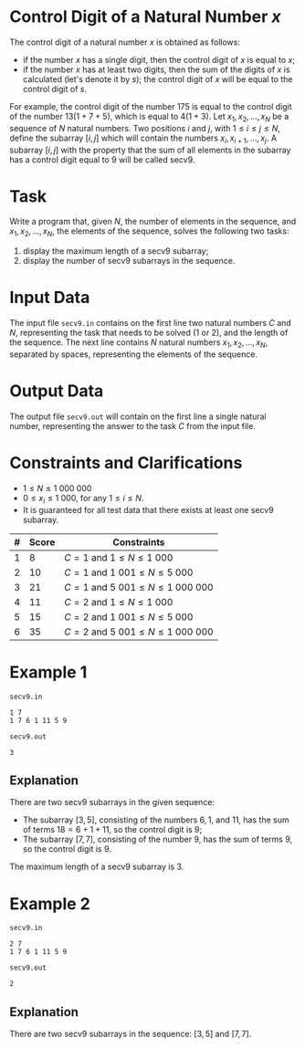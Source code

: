 # Control Digit of a Natural Number $x$

The control digit of a natural number $x$ is obtained as follows:

* if the number $x$ has a single digit, then the control digit of $x$ is equal to $x$;
* if the number $x$ has at least two digits, then the sum of the digits of $x$ is calculated (let's denote it by $s$); the control digit of $x$ will be equal to the control digit of $s$.

For example, the control digit of the number $175$ is equal to the control digit of the number $13 (1 + 7 + 5)$, which is equal to $4 (1 + 3)$. Let $x_1, x_2, \dots, x_N$ be a sequence of $N$ natural numbers. Two positions $i$ and $j$, with $1 \leq i \leq j \leq N$, define the subarray $[i, j]$ which will contain the numbers $x_i, x_{i+1}, \dots, x_j$. A subarray $[i, j]$ with the property that the sum of all elements in the subarray has a control digit equal to $9$ will be called secv9.

# Task

Write a program that, given $N$, the number of elements in the sequence, and $x_1, x_2, \dots, x_N$, the elements of the sequence, solves the following two tasks:
1. display the maximum length of a secv9 subarray;
2. display the number of secv9 subarrays in the sequence.

# Input Data

The input file `secv9.in` contains on the first line two natural numbers $C$ and $N$, representing the task that needs to be solved ($1$ or $2$), and the length of the sequence. The next line contains $N$ natural numbers $x_1, x_2, \dots, x_N$, separated by spaces, representing the elements of the sequence.

# Output Data

The output file `secv9.out` will contain on the first line a single natural number, representing the answer to the task $C$ from the input file.

# Constraints and Clarifications

* $1 \leq N \leq 1 \ 000 \ 000$
* $0 \leq x_i \leq 1 \ 000$, for any $1 \leq i \leq N$.
* It is guaranteed for all test data that there exists at least one secv9 subarray.

|#|Score|Constraints|
|-|-|--------|
|1|8|$C = 1$ and $1 \leq N \leq 1 \ 000$|
|2|10|$C = 1$ and $1 \ 001 \leq N \leq 5 \ 000$|
|3|21|$C = 1$ and $5 \ 001 \leq N \leq 1 \ 000 \ 000$|
|4|11|$C = 2$ and $1 \leq N \leq 1 \ 000$|
|5|15|$C = 2$ and $1 \ 001 \leq N \leq 5 \ 000$|
|6|35|$C = 2$ and $5 \ 001 \leq N \leq 1 \ 000 \ 000$|

# Example 1

`secv9.in`
```
1 7
1 7 6 1 11 5 9
```

`secv9.out`
```
3
```

## Explanation

There are two secv9 subarrays in the given sequence:

* The subarray $[3,5]$, consisting of the numbers $6, 1$, and $11$, has the sum of terms $18=6+1+11$, so the control digit is $9$;
* The subarray $[7,7]$, consisting of the number $9$, has the sum of terms $9$, so the control digit is $9$.

The maximum length of a secv9 subarray is 3.

# Example 2

`secv9.in`
```
2 7
1 7 6 1 11 5 9
```

`secv9.out`
```
2
```

## Explanation

There are two secv9 subarrays in the sequence: $[3,5]$ and $[7,7]$.